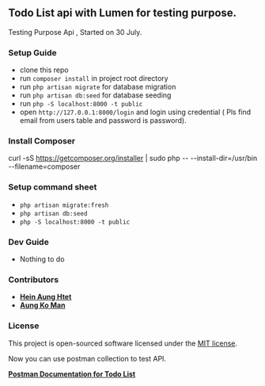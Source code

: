 ## Todo List api with Lumen for testing purpose.

Testing Purpose  Api , Started on 30 July.

### Setup Guide

- clone this repo
- run `composer install` in project root directory
- run `php artisan migrate` for database migration
- run `php artisan db:seed` for database seeding
- run `php -S localhost:8000 -t public`
- open `http://127.0.0.1:8000/login` and login using credential ( Pls find email from users table and password is password).


### Install Composer

curl -sS <https://getcomposer.org/installer> | sudo php -- --install-dir=/usr/bin --filename=composer

### Setup command sheet

- `php artisan migrate:fresh`
- `php artisan db:seed`
- `php -S localhost:8000 -t public`



### Dev Guide

- Nothing to do

### Contributors

- **[Hein Aung Htet](https://github.com/Heinaunghtet/)**
- **[Aung Ko Man](https://github.com/Aungkoman)**


### License

This project is open-sourced software licensed under the [MIT license](https://opensource.org/licenses/MIT).


Now you can use postman collection to test API.

**[Postman Documentation for Todo List](https://documenter.getpostman.com/view/11673177/UzdwWnHW)**


